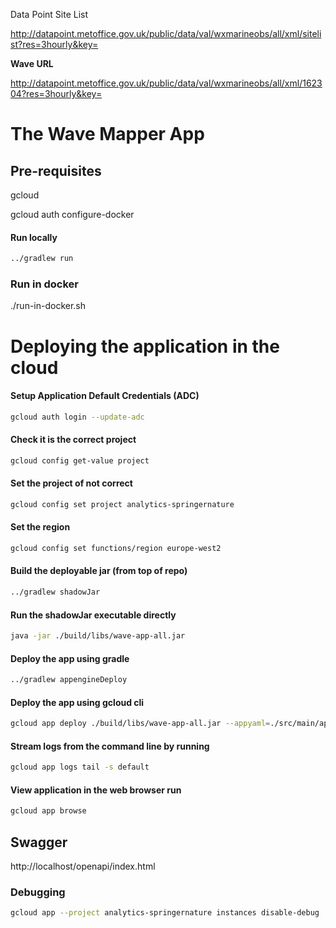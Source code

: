 Data Point Site List

http://datapoint.metoffice.gov.uk/public/data/val/wxmarineobs/all/xml/sitelist?res=3hourly&key=<metofficekey>

**Wave URL**

http://datapoint.metoffice.gov.uk/public/data/val/wxmarineobs/all/xml/162304?res=3hourly&key=<metofficekey>

# The Wave Mapper App

## Pre-requisites
gcloud

gcloud auth configure-docker

#### Run locally
```bash
../gradlew run
```

### Run in docker
./run-in-docker.sh

# Deploying the application in the cloud

#### Setup Application Default Credentials (ADC)
```bash
gcloud auth login --update-adc
```

#### Check it is the correct project
```bash
gcloud config get-value project
```
#### Set the project of not correct
```bash
gcloud config set project analytics-springernature
```

#### Set the region
```bash
gcloud config set functions/region europe-west2
```
#### Build the deployable jar (from top of repo)
```bash
../gradlew shadowJar
```

#### Run the shadowJar executable directly
```bash
java -jar ./build/libs/wave-app-all.jar
```

#### Deploy the app using gradle
```bash
../gradlew appengineDeploy
```

#### Deploy the app using gcloud cli
```bash
gcloud app deploy ./build/libs/wave-app-all.jar --appyaml=./src/main/appengine/app.yaml
```

#### Stream logs from the command line by running
```bash
gcloud app logs tail -s default
```

#### View application in the web browser run
```bash
gcloud app browse
```
## Swagger
http://localhost/openapi/index.html

### Debugging
````bash
gcloud app --project analytics-springernature instances disable-debug
````





